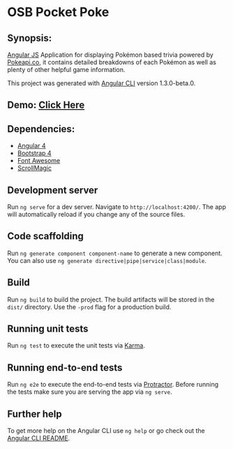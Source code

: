 # OSB Pocket Poke

## Synopsis:

[Angular JS](https://angular.io/) Application for displaying Pokémon based trivia powered by [Pokeapi.co](http://pokeapi.co/), it contains detailed breakdowns of each Pokémon as well as plenty of other helpful game information.

This project was generated with [Angular CLI](https://github.com/angular/angular-cli) version 1.3.0-beta.0.

## Demo: [Click Here](https://osbpocketpoke.firebaseapp.com)

## Dependencies:
* [Angular 4](https://angular.io/)
* [Bootstrap 4](https://v4-alpha.getbootstrap.com/)
* [Font Awesome](http://fontawesome.io)
* [ScrollMagic](http://scrollmagic.io/)

## Development server

Run `ng serve` for a dev server. Navigate to `http://localhost:4200/`. The app will automatically reload if you change any of the source files.

## Code scaffolding

Run `ng generate component component-name` to generate a new component. You can also use `ng generate directive|pipe|service|class|module`.

## Build

Run `ng build` to build the project. The build artifacts will be stored in the `dist/` directory. Use the `-prod` flag for a production build.

## Running unit tests

Run `ng test` to execute the unit tests via [Karma](https://karma-runner.github.io).

## Running end-to-end tests

Run `ng e2e` to execute the end-to-end tests via [Protractor](http://www.protractortest.org/).
Before running the tests make sure you are serving the app via `ng serve`.

## Further help

To get more help on the Angular CLI use `ng help` or go check out the [Angular CLI README](https://github.com/angular/angular-cli/blob/master/README.md).
